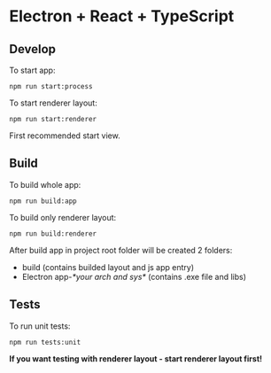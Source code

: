 # Electron + React + TypeScript

## Develop

To start app: 
```
npm run start:process
```

To start renderer layout: 
```
npm run start:renderer
```

First recommended start view.

## Build

To build whole app: 
```
npm run build:app
```

To build only renderer layout:
```
npm run build:renderer
```

After build app in project root folder will be created 2 folders:
- build (contains builded layout and js app entry)
- Electron app-*\*your arch and sys\** (contains .exe file and libs)

## Tests

To run unit tests:
```
npm run tests:unit
```
**If you want testing with renderer layout - start renderer layout first!**


